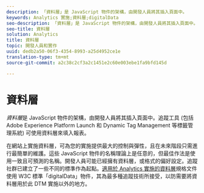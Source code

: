 ```yaml
---
description: 「資料層」是 JavaScript 物件的架構，由開發人員將其插入頁面中。
keywords: Analytics 實施;資料層;digitalData
seo-description: 「資料層」是 JavaScript 物件的架構，由開發人員將其插入頁面中。追蹤工具 (包括動態標籤管理等標籤管理系統) 可使用資料層來填入報表。
seo-title: 資料層
solution: Analytics
title: 資料層
topic: 開發人員和實作
uuid: dedb2a50-06f3-4354-8993-a25d4952ce1e
translation-type: tm+mt
source-git-commit: a2c38c2cf3a2c1451e2c60e003ebe1fa9bfd145d

---
```



# 資料層

_資料層_&#x200B;是 JavaScript 物件的架構，由開發人員將其插入頁面中。追蹤工具 (包括 Adobe Experience Platform Launch 和 Dynamic Tag Management 等標籤管理系統) 可使用資料層來填入報表。

在網站上實施資料層，可為您的實施提供最大的控制與彈性，且在未來階段只需進行最簡單的維護。這些 JavaScript 物件的名稱理論上是任意的，但最佳作法是使用一致且可預測的名稱。開發人員可能已經擁有資料層，或格式的偏好設定。追蹤社群已建立了一些不同的標準作為起點。[適用於 Analytics 實施的資料層](assets/datalayer-documentation.pdf)規格文件使用 W3C 標準「digitalData」物件，其為最多種追蹤技術所接受，以防需要將資料層用於此 DTM 實施以外的地方。
